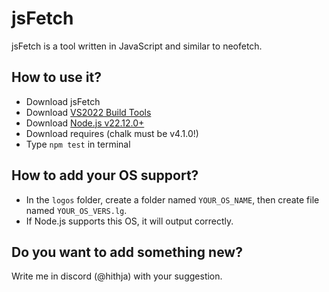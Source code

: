 # jsFetch
jsFetch is a tool written in JavaScript and similar to neofetch.

## How to use it?
- Download jsFetch
- Download [VS2022 Build Tools](https://visualstudio.microsoft.com/ru/downloads/?q=build+tools)
- Download [Node.js v22.12.0+](https://nodejs.org/en)
- Download requires (chalk must be v4.1.0!)
- Type `npm test` in terminal
## How to add your OS support?
- In the `logos` folder, create a folder named `YOUR_OS_NAME`, then create file named `YOUR_OS_VERS.lg`.
- If Node.js supports this OS, it will output correctly.
## Do you want to add something new?
Write me in discord (@hithja) with your suggestion.
